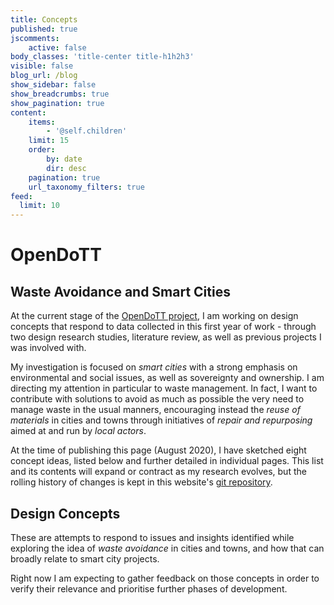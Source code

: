 ```yaml
---
title: Concepts
published: true
jscomments:
    active: false
body_classes: 'title-center title-h1h2h3'
visible: false
blog_url: /blog
show_sidebar: false
show_breadcrumbs: true
show_pagination: true
content:
    items:
        - '@self.children'
    limit: 15
    order:
        by: date
        dir: desc
    pagination: true
    url_taxonomy_filters: true
feed:
  limit: 10
---
```


# OpenDoTT
## Waste Avoidance and Smart Cities

At the current stage of the [OpenDoTT project](https://is.efeefe.me/opendott), I am working on design concepts that respond to data collected in this first year of work - through two design research studies, literature review, as well as previous projects I was involved with.

My investigation is focused on *smart cities* with a strong emphasis on environmental and social issues, as well as sovereignty and ownership. I am directing my attention in particular to waste management. In fact, I want to contribute with solutions to avoid as much as possible the very need to manage waste in the usual manners, encouraging instead the *reuse of materials* in cities and towns through initiatives of *repair and repurposing* aimed at and run by *local actors*.

At the time of publishing this page (August 2020), I have sketched eight concept ideas, listed below and further detailed in individual pages. This list and its contents will expand or contract as my research evolves, but the rolling history of changes is kept in this website's [git repository](https://github.com/efeefe/is/tree/master/pages/concepts).

## Design Concepts

These are attempts to respond to issues and insights identified while exploring the idea of *waste avoidance* in cities and towns, and how that can broadly relate to smart city projects.

Right now I am expecting to gather feedback on those concepts in order to verify their relevance and prioritise further phases of development.
